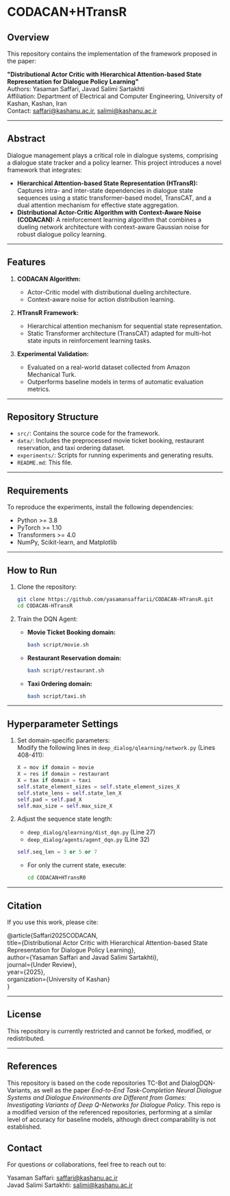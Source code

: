 # CODACAN+HTransR

## Overview
This repository contains the implementation of the framework proposed in the paper:

**"Distributional Actor Critic with Hierarchical Attention-based State Representation for Dialogue Policy Learning"**  
Authors: Yasaman Saffari, Javad Salimi Sartakhti  
Affiliation: Department of Electrical and Computer Engineering, University of Kashan, Kashan, Iran  
Contact: [saffari@kashanu.ac.ir](mailto:saffari@kashanu.ac.ir), [salimi@kashanu.ac.ir](mailto:salimi@kashanu.ac.ir)

---

## Abstract
Dialogue management plays a critical role in dialogue systems, comprising a dialogue state tracker and a policy learner. This project introduces a novel framework that integrates:
- **Hierarchical Attention-based State Representation (HTransR):** Captures intra- and inter-state dependencies in dialogue state sequences using a static transformer-based model, TransCAT, and a dual attention mechanism for effective state aggregation.
- **Distributional Actor-Critic Algorithm with Context-Aware Noise (CODACAN):** A reinforcement learning algorithm that combines a dueling network architecture with context-aware Gaussian noise for robust dialogue policy learning.

---

## Features
1. **CODACAN Algorithm:** 
   - Actor-Critic model with distributional dueling architecture.
   - Context-aware noise for action distribution learning.

2. **HTransR Framework:** 
   - Hierarchical attention mechanism for sequential state representation.
   - Static Transformer architecture (TransCAT) adapted for multi-hot state inputs in reinforcement learning tasks.

3. **Experimental Validation:**
   - Evaluated on a real-world dataset collected from Amazon Mechanical Turk.
   - Outperforms baseline models in terms of automatic evaluation metrics.

---

## Repository Structure
- `src/`: Contains the source code for the framework.
- `data/`: Includes the preprocessed movie ticket booking, restaurant reservation, and taxi ordering dataset.
- `experiments/`: Scripts for running experiments and generating results.
- `README.md`: This file.

---

## Requirements
To reproduce the experiments, install the following dependencies:
- Python >= 3.8
- PyTorch >= 1.10
- Transformers >= 4.0
- NumPy, Scikit-learn, and Matplotlib

---

## How to Run
1. Clone the repository:
   ```bash
   git clone https://github.com/yasamansaffarii/CODACAN-HTransR.git
   cd CODACAN-HTransR
   ```

2. Train the DQN Agent:
   - **Movie Ticket Booking domain:**  
     ```bash
     bash script/movie.sh
     ```
   - **Restaurant Reservation domain:**  
     ```bash
     bash script/restaurant.sh
     ```
   - **Taxi Ordering domain:**  
     ```bash
     bash script/taxi.sh
     ```

---

## Hyperparameter Settings
1. Set domain-specific parameters:  
   Modify the following lines in `deep_dialog/qlearning/network.py` (Lines 408-411):  
   ```python
   X = mov if domain = movie
   X = res if domain = restaurant
   X = tax if domain = taxi
   self.state_element_sizes = self.state_element_sizes_X
   self.state_lens = self.state_len_X
   self.pad = self.pad_X
   self.max_size = self.max_size_X
   ```

2. Adjust the sequence state length:  
   - `deep_dialog/qlearning/dist_dqn.py` (Line 27)  
   - `deep_dialog/agents/agent_dqn.py` (Line 32)  
   ```python
   self.seq_len = 3 or 5 or 7
   ```

   - For only the current state, execute:  
     ```bash
     cd CODACAN+HTransR0
     ```

---

## Citation
If you use this work, please cite:

@article{Saffari2025CODACAN,  
  title={Distributional Actor Critic with Hierarchical Attention-based State Representation for Dialogue Policy Learning},  
  author={Yasaman Saffari and Javad Salimi Sartakhti},  
  journal={Under Review},  
  year={2025},  
  organization={University of Kashan}  
}

---

## License
This repository is currently restricted and cannot be forked, modified, or redistributed.

---

## References
This repository is based on the code repositories TC-Bot and DialogDQN-Variants, as well as the paper *End-to-End Task-Completion Neural Dialogue Systems and Dialogue Environments are Different from Games: Investigating Variants of Deep Q-Networks for Dialogue Policy*. This repo is a modified version of the referenced repositories, performing at a similar level of accuracy for baseline models, although direct comparability is not established.



## Contact
For questions or collaborations, feel free to reach out to:

Yasaman Saffari: saffari@kashanu.ac.ir  
Javad Salimi Sartakhti: salimi@kashanu.ac.ir

